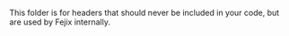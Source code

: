 This folder is for headers that should never be included in your code, but are used by Fejix internally.